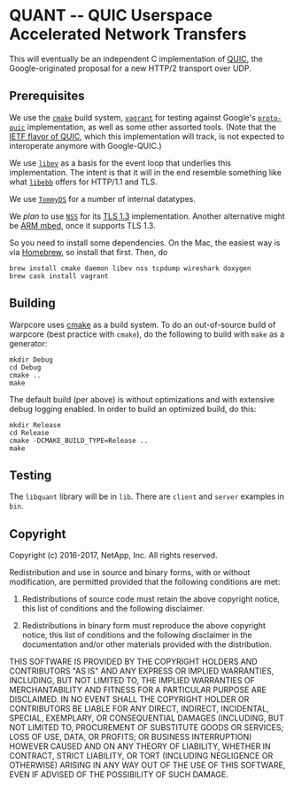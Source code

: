# QUANT -- QUIC Userspace Accelerated Network Transfers

This will eventually be an independent C implementation of
[QUIC](https://www.chromium.org/quic), the Google-originated proposal for a new
HTTP/2 transport over UDP.


## Prerequisites

We use the [`cmake`](https://cmake.org/) build system,
[`vagrant`](https://www.vagrantup.com/) for testing against Google's
[`proto-quic`](https://github.com/google/proto-quic) implementation, as well as
some other assorted tools. (Note that the [IETF flavor of
QUIC](https://datatracker.ietf.org/wg/quic/charter/), which this implementation
will track, is not expected to interoperate anymore with Google-QUIC.)

We use [`libev`](http://software.schmorp.de/pkg/libev.html) as a basis for the
event loop that underlies this implementation. The intent is that it will in the
end resemble something like what [`libebb`](http://tinyclouds.org/libebb/)
offers for HTTP/1.1 and TLS.

We use [`TommyDS`](http://www.tommyds.it/) for a number of internal datatypes.

We *plan* to use
[`NSS`](https://developer.mozilla.org/en-US/docs/Mozilla/Projects/NSS) for its
[TLS 1.3](https://datatracker.ietf.org/doc/draft-ietf-tls-tls13/)
implementation. Another alternative might be [ARM
mbed](https://www.mbed.com/en/), once it supports TLS 1.3.

So you need to install some dependencies. On the Mac, the easiest way is via
[Homebrew](http://brew.sh/), so install that first. Then, do

```
brew install cmake daemon libev nss tcpdump wireshark doxygen
brew cask install vagrant
```


## Building
Warpcore uses [cmake](https://cmake.org/) as a build system. To do an
out-of-source build of warpcore (best practice with `cmake`), do the following
to build with `make` as a generator:

```
mkdir Debug
cd Debug
cmake ..
make
```

The default build (per above) is without optimizations and with extensive debug
logging enabled. In order to build an optimized build, do this:

```
mkdir Release
cd Release
cmake -DCMAKE_BUILD_TYPE=Release ..
make
```


## Testing

The `libquant` library will be in `lib`. There are `client` and `server`
examples in `bin`.


## Copyright

Copyright (c) 2016-2017, NetApp, Inc.
All rights reserved.

Redistribution and use in source and binary forms, with or without modification,
are permitted provided that the following conditions are met:

1. Redistributions of source code must retain the above copyright notice, this
   list of conditions and the following disclaimer.

2. Redistributions in binary form must reproduce the above copyright notice,
   this list of conditions and the following disclaimer in the documentation
   and/or other materials provided with the distribution.

THIS SOFTWARE IS PROVIDED BY THE COPYRIGHT HOLDERS AND CONTRIBUTORS "AS IS" AND
ANY EXPRESS OR IMPLIED WARRANTIES, INCLUDING, BUT NOT LIMITED TO, THE IMPLIED
WARRANTIES OF MERCHANTABILITY AND FITNESS FOR A PARTICULAR PURPOSE ARE
DISCLAIMED. IN NO EVENT SHALL THE COPYRIGHT HOLDER OR CONTRIBUTORS BE LIABLE FOR
ANY DIRECT, INDIRECT, INCIDENTAL, SPECIAL, EXEMPLARY, OR CONSEQUENTIAL DAMAGES
(INCLUDING, BUT NOT LIMITED TO, PROCUREMENT OF SUBSTITUTE GOODS OR SERVICES;
LOSS OF USE, DATA, OR PROFITS; OR BUSINESS INTERRUPTION) HOWEVER CAUSED AND ON
ANY THEORY OF LIABILITY, WHETHER IN CONTRACT, STRICT LIABILITY, OR TORT
(INCLUDING NEGLIGENCE OR OTHERWISE) ARISING IN ANY WAY OUT OF THE USE OF THIS
SOFTWARE, EVEN IF ADVISED OF THE POSSIBILITY OF SUCH DAMAGE.


[//]: # (@example client.c)
[//]: # (@example server.c)
